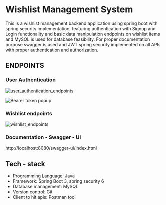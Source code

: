 # Wishlist Management System
This is a wishlist management backend application using spring boot with spring security implementation, featuring authentication with Signup and Login functionality and basic data manipulation endpoints on wishlist items and 
MySQL is used for database feasibility. For proper documentation purpose swagger is used and JWT spring security implemented on all APIs with proper authentication and authorization.

## ENDPOINTS
### User Authentication
![user_authentication_endpoints](https://github.com/kiranchandusaragadam/Wishlist_Management_System/assets/110031953/89a00e21-1e4e-4b74-b1f3-86d1bf42e155)

![Bearer token popup](https://github.com/kiranchandusaragadam/Wishlist_Management_System/assets/110031953/d3377a52-48b3-4042-bdca-58d71a65a80e)

### Wishlist endpoints
![wishlist_endpoints](https://github.com/kiranchandusaragadam/Wishlist_Management_System/assets/110031953/1a3ac6d8-deb0-4364-ab2b-da1934393f73)

### Documentation - Swagger - UI
http://localhost:8080/swagger-ui/index.html

## Tech - stack
- Programming Language: Java
- Framework: Spring Boot 3, spring security 6
- Database management: MySQL
- Version control: Git
- Client to hit apis: Postman tool
